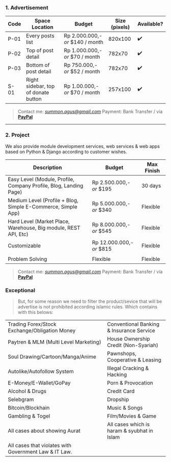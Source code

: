 ### 1. Advertisement

| Code | Space Location                       | Budget                           | Size (pixels) | Available?         |
|------|--------------------------------------|----------------------------------|---------------|--------------------|
| P-01 | Every posts list                     | Rp 2.000.000,- _or_ $140 / month | 820x100       | :heavy_check_mark: |
| P-02 | Top of post detail                   | Rp 1.000.000,- _or_ $70 / month  | 782x70        | :heavy_check_mark: |
| P-03 | Bottom of post detail                | Rp 750.000,- _or_ $52 / month    | 782x70        | :heavy_check_mark: |
| S-01 | Right sidebar, top of donate button  | Rp 1.00.000,- _or_ $70 / month   | 257x100       | :heavy_check_mark: |


> Contact me: _[summon.agus@gmail.com](mailto:summon.agus@gmail.com)_
> Payment: Bank Transfer / via [**PayPal**](https://www.paypal.com/cgi-bin/webscr?cmd=_s-xclick&hosted_button_id=FGSP6KUSKUEBE)

-----------------------------

### 2. Project

We also provide module development services, web services & web apps based on Python & Django according to customer wishes.


| Description                                                        | Budget                     | Max Finish |
|--------------------------------------------------------------------|-----------------------------|------------|
| Easy Level (Module, Profile, Company Profile, Blog, Landing Page)  | Rp 2.500.000,- _or_ $195    | 30 days    |
| Medium Level (Profile + Blog, Simple E-Commerce, Simple App)       | Rp 5.000.000,- _or_ $340    | Flexible   |
| Hard Level (Market Place, Warehouse, Big module, REST API, Etc)    | Rp 8.000.000,- _or_ $545    | Flexible   |
| Customizable                                                       | Rp 12.000.000,- _or_ $815   | Flexible   |
|                                                                    |                             |            |
| Problem Solving                                                    | Flexible                    | Flexible   |

> Contact me: _[summon.agus@gmail.com](mailto:summon.agus@gmail.com)_
> Payment: Bank Transfer / via [**PayPal**](https://www.paypal.com/cgi-bin/webscr?cmd=_s-xclick&hosted_button_id=FGSP6KUSKUEBE)

### Exceptional

> But, for some reason we need to filter the product/sevice that will be advertise
> is not prohibited according islamic rules. Which contains with this belows:

|                                                       |                                               |
|-------------------------------------------------------|-----------------------------------------------|
| Trading Forex/Stock Exchange/Obligation Money         | Conventional Banking & Insurance Service      |
| Paytren & MLM (Multi Level Marketing)                 | House Ownership Credit (Non-Syariah)          |
| Soul Drawing/Cartoon/Manga/Anime                      | Pawnshops, Cooperative & Leasing              |
| Autolike/Autofollow System                            | Illegal Cracking & Hacking                    |
| E-Money/E-Wallet/GoPay                                | Porn & Provocation                            |
| Alcohol & Drugs                                       | Credit Card                                   |
| Selebgram                                             | Dropship                                      |
| Bitcoin/Blockhain                                     | Music & Songs                                 |
| Gambling & Togel                                      | Film/Movies & Game                            |
| All cases about showing Aurat                         | All cases which is haram & syubhat in Islam   |
| All cases that violates with Government Law & IT Law. |                                               |

